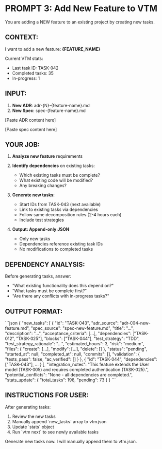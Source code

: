 # PROMPT 3: Add New Feature to VTM

You are adding a NEW feature to an existing project by creating new tasks.

## CONTEXT:
I want to add a new feature: **{FEATURE_NAME}**

Current VTM stats:
- Last task ID: TASK-042
- Completed tasks: 35
- In-progress: 1

## INPUT:
1. **New ADR**: adr-{N}-{feature-name}.md
2. **New Spec**: spec-{feature-name}.md

[Paste ADR content here]

[Paste spec content here]

## YOUR JOB:
1. **Analyze new feature** requirements
2. **Identify dependencies** on existing tasks:
   - Which existing tasks must be complete?
   - What existing code will be modified?
   - Any breaking changes?

3. **Generate new tasks**:
   - Start IDs from TASK-043 (next available)
   - Link to existing tasks via dependencies
   - Follow same decomposition rules (2-4 hours each)
   - Include test strategies

4. **Output: Append-only JSON**
   - Only new tasks
   - Dependencies reference existing task IDs
   - No modifications to completed tasks

## DEPENDENCY ANALYSIS:
Before generating tasks, answer:
- "What existing functionality does this depend on?"
- "What tasks must be complete first?"
- "Are there any conflicts with in-progress tasks?"

## OUTPUT FORMAT:
\`\`\`json
{
  "new_tasks": [
    {
      "id": "TASK-043",
      "adr_source": "adr-004-new-feature.md",
      "spec_source": "spec-new-feature.md",
      "title": "...",
      "description": "...",
      "acceptance_criteria": [...],
      "dependencies": ["TASK-012", "TASK-025"],
      "blocks": ["TASK-044"],
      "test_strategy": "TDD",
      "test_strategy_rationale": "...",
      "estimated_hours": 3,
      "risk": "medium",
      "files": {
        "create": [...],
        "modify": [...],
        "delete": []
      },
      "status": "pending",
      "started_at": null,
      "completed_at": null,
      "commits": [],
      "validation": {
        "tests_pass": false,
        "ac_verified": []
      }
    },
    {
      "id": "TASK-044",
      "dependencies": ["TASK-043"],
      ...
    }
  ],
  "integration_notes": "This feature extends the User model (TASK-005) and requires completed authentication (TASK-025).",
  "potential_conflicts": "None - all dependencies are completed.",
  "stats_update": {
    "total_tasks": 198,
    "pending": 73
  }
}
\`\`\`

## INSTRUCTIONS FOR USER:
After generating tasks:
1. Review the new tasks
2. Manually append \`new_tasks\` array to vtm.json
3. Update \`stats\` object
4. Run \`vtm next\` to see newly available tasks

Generate new tasks now. I will manually append them to vtm.json.

